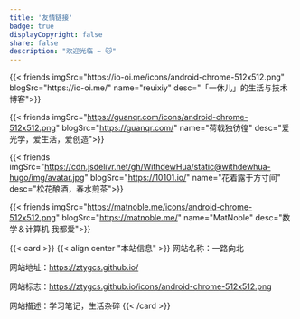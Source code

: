 ```yaml
---
title: '友情链接'
badge: true
displayCopyright: false
share: false
description: "欢迎光临 ~ 🐱"
---
```


<div class="blogroll-link">
{{< friends
imgSrc="https://io-oi.me/icons/android-chrome-512x512.png"
blogSrc="https://io-oi.me/"
name="reuixiy"
desc="「一休儿」的生活与技术博客">}}

{{< friends
imgSrc="https://guanqr.com/icons/android-chrome-512x512.png"
blogSrc="https://guanqr.com/"
name="荷戟独彷徨"
desc="爱光学，爱生活，爱创造">}}

{{< friends
imgSrc="https://cdn.jsdelivr.net/gh/WithdewHua/static@withdewhua-hugo/img/avatar.jpg"
blogSrc="https://10101.io/"
name="花着露于方寸间"
desc="松花酿酒，春水煎茶">}}

{{< friends
imgSrc="https://matnoble.me/icons/android-chrome-512x512.png"
blogSrc="https://matnoble.me/"
name="MatNoble"
desc="数学＆计算机 我都爱">}}

</div>

{{< card >}}
{{< align center "本站信息" >}}
网站名称：一路向北

网站地址：https://ztygcs.github.io/

网站标志：https://ztygcs.github.io/icons/android-chrome-512x512.png

网站描述：学习笔记，生活杂碎
{{< /card >}}
